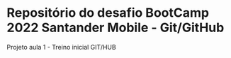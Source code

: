 # Repositório do desafio BootCamp 2022 Santander Mobile - Git/GitHub

Projeto aula 1 - Treino inicial GIT/HUB
